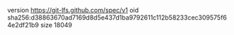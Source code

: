 version https://git-lfs.github.com/spec/v1
oid sha256:d38863670ad7169d8d5e437d1ba9792611c112b58233cec309575f64e2df21b9
size 18049
